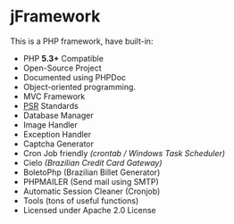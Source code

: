 jFramework
==========

This is a PHP framework, have built-in:

* PHP **5.3+** Compatible
* Open-Source Project
* Documented using PHPDoc 
* Object-oriented programming.
* MVC Framework
* [PSR][] Standards
* Database Manager
* Image Handler
* Exception Handler
* Captcha Generator
* Cron Job friendly _(crontab / Windows Task Scheduler)_
* Cielo _(Brazilian Credit Card Gateway)_
* BoletoPhp (Brazilian Billet Generator)
* PHPMAILER (Send mail using SMTP)
* Automatic Session Cleaner (Cronjob)
* Tools (tons of useful functions)
* Licensed under Apache 2.0 License

[PSR]: <http://www.php-fig.org/psr/>